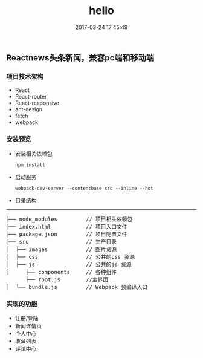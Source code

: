 ﻿---
title: hello
date: 2017-03-24 17:45:49
tags:
---

## Reactnews头条新闻，兼容pc端和移动端

### 项目技术架构
* React
* React-router
* React-responsive
* ant-design
* fetch
* webpack

### 安装预览

* 安装相关依赖包
  ```
  npm install
  ```

  
* 启动服务

  ```
  webpack-dev-server --contentbase src --inline --hot
  ```

* 目录结构
***
<pre>
├── node_modules         // 项目相关依赖包
├── index.html           // 项目入口文件
├── package.json         // 项目配置文件
├── src                  // 生产目录
│  ├── images            // 图片资源
│  ├── css               // 公共的css 资源
│  ├── js                // 公共的js 资源
│     ├── components     // 各种组件
      ├── root.js        //主界面
│  └── bundle.js         // Webpack 预编译入口
</pre>


### 实现的功能
* 注册/登陆
* 新闻详情页
* 个人中心
* 收藏列表
* 评论中心